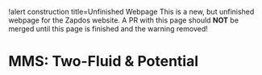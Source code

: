 !alert construction title=Unfinished Webpage
This is a new, but unfinished webpage for the Zapdos website. A PR with this page should $\textbf{NOT}$ be merged until this page is finished and the warning removed!

# MMS: Two-Fluid & Potential

